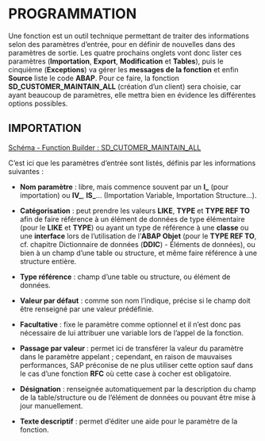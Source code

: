 # **PROGRAMMATION**

Une fonction est un outil technique permettant de traiter des informations selon des paramètres d’entrée, pour en définir de nouvelles dans des paramètres de sortie. Les quatre prochains onglets vont donc lister ces paramètres (**Importation**, **Export**, **Modification** et **Tables**), puis le cinquième (**Exceptions**) va gérer les **messages de la fonction** et enfin **Source** liste le code **ABAP**. Pour ce faire, la fonction **SD_CUSTOMER_MAINTAIN_ALL** (création d’un client) sera choisie, car ayant beaucoup de paramètres, elle mettra bien en évidence les différentes options possibles.

## **IMPORTATION**

[Schéma - Function Builder : SD_CUTOMER_MAINTAIN_ALL](https://drive.google.com/file/d/1Wz-FaDTH4wNi2lzAkoYqJR2t47xozPLL/view?usp=share_link)

C’est ici que les paramètres d’entrée sont listés, définis par les informations suivantes :

+ **Nom paramètre** : libre, mais commence souvent par un **I_** (pour importation) ou **IV_**, **IS_**... (Importation Variable, Importation Structure...).

+ **Catégorisation** : peut prendre les valeurs **LIKE**, **TYPE** et **TYPE REF TO** afin de faire référence à un élément de données de type élémentaire (pour le **LIKE** et **TYPE**) ou ayant un type de référence à une **classe** ou une **interface** lors de l’utilisation de l’**ABAP Objet** (pour le **TYPE REF TO**, cf. chapitre Dictionnaire de données (**DDIC**) - Éléments de données), ou bien à un champ d’une table ou structure, et même faire référence à une structure entière.

+ **Type référence** : champ d’une table ou structure, ou élément de données.

+ **Valeur par défaut** : comme son nom l’indique, précise si le champ doit être renseigné par une valeur prédéfinie.

+ **Facultative** : fixe le paramètre comme optionnel et il n’est donc pas nécessaire de lui attribuer une variable lors de l’appel de la fonction.

+ **Passage par valeur** : permet ici de transférer la valeur du paramètre dans le paramètre appelant ; cependant, en raison de mauvaises performances, SAP préconise de ne plus utiliser cette option sauf dans le cas d’une fonction **RFC** où cette case à cocher est obligatoire.

+ **Désignation** : renseignée automatiquement par la description du champ de la table/structure ou de l’élément de données ou pouvant être mise à jour manuellement.

+ **Texte descriptif** : permet d’éditer une aide pour le paramètre de la fonction.